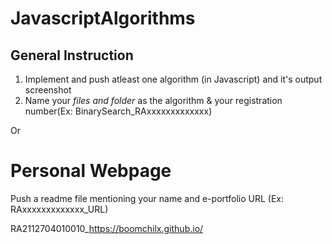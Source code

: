 # JavascriptAlgorithms

## General Instruction

1. Implement and push atleast one algorithm (in Javascript) and it's output screenshot
2. Name your *files and folder* as the algorithm & your registration number(Ex: BinarySearch_RAxxxxxxxxxxxxx)

Or

# Personal Webpage

Push a readme file mentioning your name and e-portfolio URL (Ex: RAxxxxxxxxxxxxx_URL) 

RA2112704010010_https://boomchilx.github.io/




